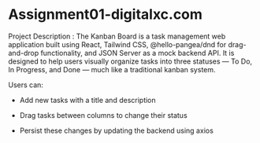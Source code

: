 # Assignment01-digitalxc.com
Project Description :
The Kanban Board is a task management web application built using React, Tailwind CSS, @hello-pangea/dnd for drag-and-drop functionality, and JSON Server as a mock backend API. It is designed to help users visually organize tasks into three statuses — To Do, In Progress, and Done — much like a traditional kanban system.

Users can:

- Add new tasks with a title and description

- Drag tasks between columns to change their status

- Persist these changes by updating the backend using axios
